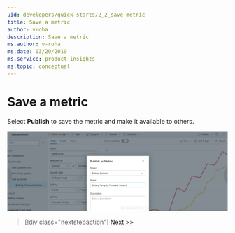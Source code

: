 ```yaml
---
uid: developers/quick-starts/2_2_save-metric
title: Save a metric
author: vroha
description: Save a metric
ms.author: v-roha
ms.date: 03/29/2019
ms.service: product-insights
ms.topic: conceptual
---
```

# Save a metric

Select **Publish** to save the metric and make it available to others. 

![Creating metrics](create-metrics.png)

> [!div class="nextstepaction"]
> [Next >>](2_3_use.md)
